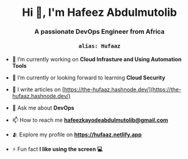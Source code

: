 <h1 align="center">Hi 👋, I'm Hafeez Abdulmutolib</h1>
<h3 align="center">A passionate DevOps Engineer from Africa</h3>
<h4 align="center" style="font-family: monospace">alias: Hufaaz</h5>

- 🔭 I’m currently working on **Cloud Infrasture and Using Automation Tools**

- 🌱 I’m currently or looking forward to learning **Cloud Security**

- 📝 I write articles on [https://the-hufaaz.hashnode.dev/](https://the-hufaaz.hashnode.dev/)

- 💬 Ask me about **DevOps**

- 📫 How to reach me **hafeezkayodeabdulmutolib@gmail.com**

- 🫂 Explore my profile on **https://hufaaz.netlify.app**

- ⚡ Fun fact **I like using the screen 💻**

